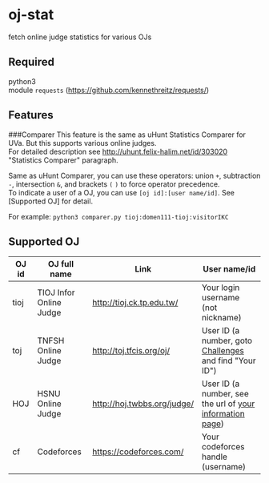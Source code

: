oj-stat
=================
fetch online judge statistics for various OJs

Required
-------------
python3  
module `requests` (https://github.com/kennethreitz/requests/)

Features
-------------
###Comparer
This feature is the same as uHunt Statistics Comparer for UVa. But this supports various online judges.  
For detailed description see http://uhunt.felix-halim.net/id/303020 "Statistics Comparer" paragraph.  
  
Same as uHunt Comparer, you can use these operators: union `+`, subtraction `-`, intersection `&`, and brackets `(` `)` to force operator precedence.  
To indicate a user of a OJ, you can use `[oj id]:[user name/id]`. See [Supported OJ] for detail.  
  
For example: `python3 comparer.py tioj:domen111-tioj:visitorIKC`

Supported OJ
-------------
| OJ id | OJ full name            | Link                        | User name/id                       |
|-------|-------------------------|-----------------------------|------------------------------------|
| tioj  | TIOJ Infor Online Judge | http://tioj.ck.tp.edu.tw/   | Your login username (not nickname) |
| toj   | TNFSH Online Judge      | http://toj.tfcis.org/oj/    | User ID (a number, goto [Challenges](http://toj.tfcis.org/oj/chal/) and find "Your ID") |
| HOJ   | HSNU Online Judge       | http://hoj.twbbs.org/judge/ | User ID (a number, see the url of [your information page](http://hoj.twbbs.org/judge/user/view/146)) |
| cf    | Codeforces              | https://codeforces.com/     | Your codeforces handle (username)  |
